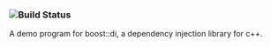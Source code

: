 ###  ![Build Status](https://ci.appveyor.com/api/projects/status/siurosmf6i3c7pe4?svg=true)

A demo program for boost::di, a dependency injection library for c++.

